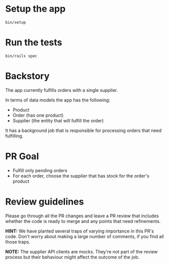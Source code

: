 # Setup the app

```bin/setup```

# Run the tests

```bin/rails spec```



# Backstory

The app currently fulfills orders with a single supplier.

In terms of data models the app has the following:
* Product
* Order (has one product)
* Supplier (the entity that will fulfill the order)

It has a background job that is responsible for processing orders that need fulfilling.

# PR Goal

* Fulfill only pending orders
* For each order, choose the supplier that has stock for the order's product

# Review guidelines

Please go through all the PR changes and leave a PR review that includes whether the code is ready to merge and any points that need refinements.

**HINT:** We have planted several traps of varying importance in this PR's code. Don't worry about making a large number of comments, if you find all those traps.

**NOTE:** The supplier API clients are mocks. They're not part of the review process but their behaviour might affect the outcome of the job.
